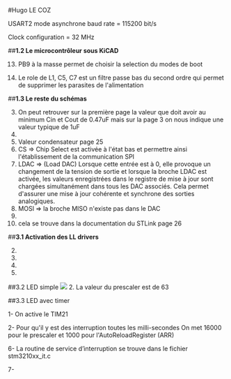 #Hugo LE COZ



USART2 mode asynchrone baud rate = 115200 bit/s

Clock configuration = 32 MHz 

##**1.2 Le microcontrôleur sous KiCAD**

13. PB9 à la masse permet de choisir la selection du modes de boot

14. Le role de L1, C5, C7 est un filtre passe bas du second ordre qui permet de supprimer les parasites de l'alimentation

##**1.3 Le reste du schémas**

3. On peut retrouver sur la première page la valeur que doit avoir au minimum Cin et Cout de 0.47uF mais sur la page 3 on nous indique une valeur typique de 1uF
4.
5. Valeur condensateur page 25
6. CS => Chip Select est activée à l'état bas et permettre ainsi l'établissement de la communication SPI
7. LDAC => (Load DAC) Lorsque cette entrée est à 0, elle provoque un changement de la tension de sortie et lorsque la broche LDAC est activée, les valeurs enregistrées dans le registre de mise à jour sont chargées simultanément dans tous les DAC associés. Cela permet d'assurer une mise à jour cohérente et synchrone des sorties analogiques.
8. MOSI => la broche MISO n'existe pas dans le DAC
9.
10. cela se trouve dans la documentation du STLink page 26

##**3.1 Activation des LL drivers**

2. 
3.
4.
5.

##3.2 LED simple
![](C:\Users\hlecoz\TPuC\TP-C\LEDsimple.png)
2. La valeur du prescaler est de 63


##3.3 LED avec timer

1- On active le TIM21 

2- Pour qu'il y est des interruption toutes les milli-secondes
On met 16000 pour le prescaler et 1000 pour l'AutoReloadRegister (ARR)

6- La routine de service d’interruption se trouve dans le fichier stm3210xx_it.c

7- 



